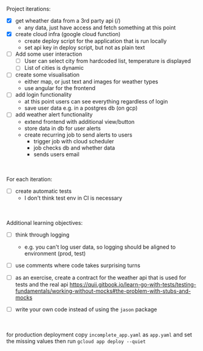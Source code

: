 Project iterations:
- [x] get wheather data from a 3rd party api (/)
    - any data, just have access and fetch something at this point
- [x] create cloud infra (google cloud function)
    - create deploy script for the application that is run locally
    - set api key in deploy script, but not as plain text
- [ ] Add some user interaction
    - [ ] User can select city from hardcoded list, temperature is displayed
    - [ ] List of cities is dynamic
- [ ] create some visualisation
    - either map, or just text and images for weather types
    - use angular for the frontend
- [ ] add login functionality
    - at this point users can see everything regardless of login
    - save user data e.g. in a postgres db (on gcp)
- [ ] add weather alert functionality
    - extend frontend with additional view/button
    - store data in db for user alerts
    - create recurring job to send alerts to users
        - trigger job with cloud scheduler
        - job checks db and whether data
        - sends users email

<br></br>
For each iteration:
- [ ] create automatic tests
    - I don't think test env in CI is necessary

<br></br>
Additional learning objectives:
- [ ] think through logging
    - e.g. you can't log user data, so logging should be aligned to environment (prod, test)
- [ ] use comments where code takes surprising turns
- [ ] as an exercise, create a contract for the weather api that is used for tests and the real api
    https://quii.gitbook.io/learn-go-with-tests/testing-fundamentals/working-without-mocks#the-problem-with-stubs-and-mocks
- [ ] write your own code instead of using the ```jason``` package


<br></br>
for production deployment copy ```incomplete_app.yaml``` as ```app.yaml``` and set the missing values then run ```gcloud app deploy --quiet```
